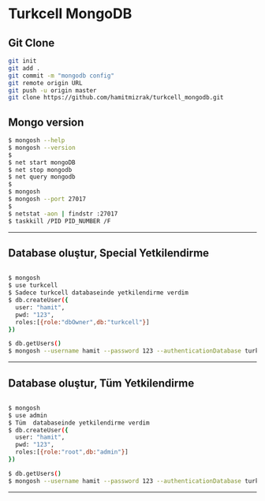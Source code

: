 # Turkcell MongoDB

## []()

## Git Clone

```bash
git init
git add .
git commit -m "mongodb config"
git remote origin URL
git push -u origin master
git clone https://github.com/hamitmizrak/turkcell_mongodb.git
```

## Mongo version

```bash
$ mongosh --help
$ mongosh --version
$
$ net start mongoDB
$ net stop mongodb
$ net query mongodb
$
$ mongosh
$ mongosh --port 27017
$
$ netstat -aon | findstr :27017
$ taskkill /PID PID_NUMBER /F

```

---

## Database oluştur, Special Yetkilendirme

```bash

$ mongosh
$ use turkcell
$ Sadece turkcell databaseinde yetkilendirme verdim
$ db.createUser({
  user: "hamit",
  pwd: "123",
  roles:[{role:"dbOwner",db:"turkcell"}]
})

$ db.getUsers()
$ mongosh --username hamit --password 123 --authenticationDatabase turkcell

```

---

## Database oluştur, Tüm Yetkilendirme

```bash

$ mongosh
$ use admin
$ Tüm  databaseinde yetkilendirme verdim
$ db.createUser({
  user: "hamit",
  pwd: "123",
  roles:[{role:"root",db:"admin"}]
})

$ db.getUsers()
$ mongosh --username hamit --password 123 --authenticationDatabase turkcell

```

---
